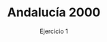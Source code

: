 ---
title: Andalucía 2000
url: "/recursos-fisica-quimica/oposiciones/fisica/andalucia-2000-E1"
subtitle: Ejercicio 1
summary: Ejercicio 1.
authors:
- rodrigo-alcaraz-de-la-osa
- jesica-sanchez-mazon
tags:
- oposiciones
- mecánica
categories:
- Física

_build:
  render: never

# Optional external URL for project (replaces project detail page).
external_link: "https://fisiquimicamente.com/recursos-fisica-quimica/oposiciones/fisica/andalucia-2000-e1/andalucia-2000-E1.pdf"
---